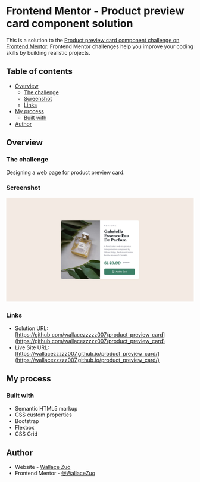 # Frontend Mentor - Product preview card component solution

This is a solution to the [Product preview card component challenge on Frontend Mentor](https://www.frontendmentor.io/challenges/product-preview-card-component-GO7UmttRfa). Frontend Mentor challenges help you improve your coding skills by building realistic projects. 

## Table of contents

- [Overview](#overview)
  - [The challenge](#the-challenge)
  - [Screenshot](#screenshot)
  - [Links](#links)
- [My process](#my-process)
  - [Built with](#built-with)
- [Author](#author)


## Overview

### The challenge

Designing a web page for product preview card.

### Screenshot

![](design/desktop-design.jpg)

### Links

- Solution URL: [https://github.com/wallacezzzzz007/product_preview_card](https://github.com/wallacezzzzz007/product_preview_card)
- Live Site URL: [https://wallacezzzzz007.github.io/product_preview_card/](https://wallacezzzzz007.github.io/product_preview_card/)

## My process

### Built with

- Semantic HTML5 markup
- CSS custom properties
- Bootstrap
- Flexbox
- CSS Grid

## Author

- Website - [Wallace Zuo](https://github.com/wallacezzzzz007)
- Frontend Mentor - [@WallaceZuo](https://www.frontendmentor.io/profile/wallacezzzzz007)

